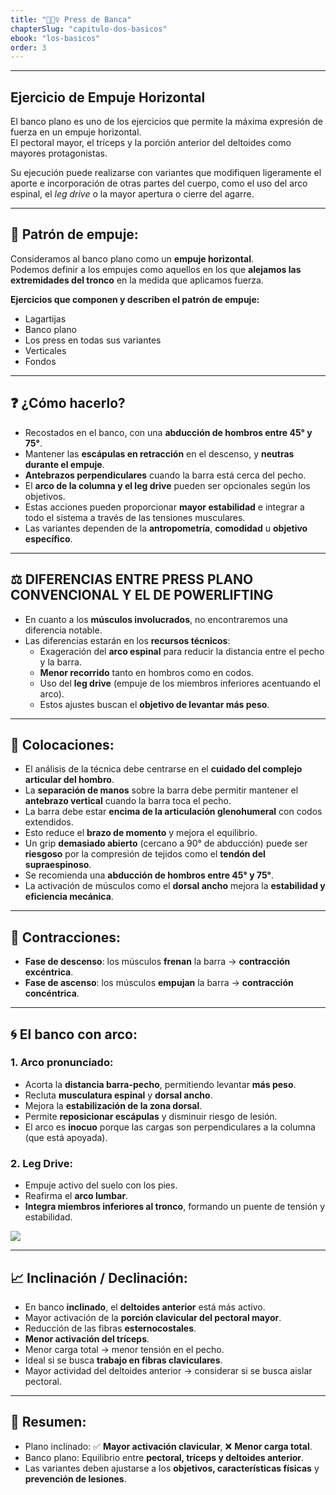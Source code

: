 ```yaml
---
title: "🏋🏽‍♀️ Press de Banca"
chapterSlug: "capitulo-dos-basicos"
ebook: "los-basicos"
order: 3
---
```


---
## Ejercicio de Empuje Horizontal

El banco plano es uno de los ejercicios que permite la máxima expresión de fuerza en un empuje horizontal.  
El pectoral mayor, el tríceps y la porción anterior del deltoides como mayores protagonistas.

Su ejecución puede realizarse con variantes que modifiquen ligeramente el aporte e incorporación de otras partes del cuerpo, como el uso del arco espinal, el *leg drive* o la mayor apertura o cierre del agarre.

---

## 🔄 Patrón de empuje:

Consideramos al banco plano como un **empuje horizontal**.  
Podemos definir a los empujes como aquellos en los que **alejamos las extremidades del tronco** en la medida que aplicamos fuerza.  

**Ejercicios que componen y describen el patrón de empuje:**
- Lagartijas
- Banco plano
- Los press en todas sus variantes
- Verticales
- Fondos

---

## ❓ ¿Cómo hacerlo?

- Recostados en el banco, con una **abducción de hombros entre 45° y 75°**.
- Mantener las **escápulas en retracción** en el descenso, y **neutras durante el empuje**.
- **Antebrazos perpendiculares** cuando la barra está cerca del pecho.
- El **arco de la columna y el leg drive** pueden ser opcionales según los objetivos.
- Estas acciones pueden proporcionar **mayor estabilidad** e integrar a todo el sistema a través de las tensiones musculares.
- Las variantes dependen de la **antropometría**, **comodidad** u **objetivo específico**.

---

## ⚖️ DIFERENCIAS ENTRE PRESS PLANO CONVENCIONAL Y EL DE POWERLIFTING

- En cuanto a los **músculos involucrados**, no encontraremos una diferencia notable.
- Las diferencias estarán en los **recursos técnicos**:
  - Exageración del **arco espinal** para reducir la distancia entre el pecho y la barra.
  - **Menor recorrido** tanto en hombros como en codos.
  - Uso del **leg drive** (empuje de los miembros inferiores acentuando el arco).
  - Estos ajustes buscan el **objetivo de levantar más peso**.

---

## 📏 Colocaciones:

- El análisis de la técnica debe centrarse en el **cuidado del complejo articular del hombro**.
- La **separación de manos** sobre la barra debe permitir mantener el **antebrazo vertical** cuando la barra toca el pecho.
- La barra debe estar **encima de la articulación glenohumeral** con codos extendidos.
- Esto reduce el **brazo de momento** y mejora el equilibrio.
- Un grip **demasiado abierto** (cercano a 90° de abducción) puede ser **riesgoso** por la compresión de tejidos como el **tendón del supraespinoso**.
- Se recomienda una **abducción de hombros entre 45° y 75°**.
- La activación de músculos como el **dorsal ancho** mejora la **estabilidad y eficiencia mecánica**.

---

## 💪 Contracciones:

- **Fase de descenso**: los músculos **frenan** la barra → **contracción excéntrica**.
- **Fase de ascenso**: los músculos **empujan** la barra → **contracción concéntrica**.

---

## 🌀 El banco con arco:

### 1. Arco pronunciado:
- Acorta la **distancia barra-pecho**, permitiendo levantar **más peso**.
- Recluta **musculatura espinal** y **dorsal ancho**.
- Mejora la **estabilización de la zona dorsal**.
- Permite **reposicionar escápulas** y disminuir riesgo de lesión.
- El arco es **inocuo** porque las cargas son perpendiculares a la columna (que está apoyada).

### 2. Leg Drive:
- Empuje activo del suelo con los pies.
- Reafirma el **arco lumbar**.
- **Integra miembros inferiores al tronco**, formando un puente de tensión y estabilidad.

<img src="/bancoConArco.png" atl="Press plano con arco" class="w-[75%]"/>

---

## 📈 Inclinación / Declinación:

- En banco **inclinado**, el **deltoides anterior** está más activo.
- Mayor activación de la **porción clavicular del pectoral mayor**.
- Reducción de las fibras **esternocostales**.
- **Menor activación del tríceps**.
- Menor carga total → menor tensión en el pecho.
- Ideal si se busca **trabajo en fibras claviculares**.
- Mayor actividad del deltoides anterior → considerar si se busca aislar pectoral.

---

## 📌 Resumen:

- Plano inclinado: ✅ **Mayor activación clavicular**, ❌ **Menor carga total**.
- Banco plano: Equilibrio entre **pectoral, tríceps y deltoides anterior**.
- Las variantes deben ajustarse a los **objetivos, características físicas** y **prevención de lesiones**.

